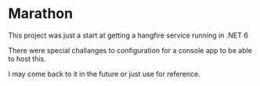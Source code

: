 # Marathon

This project was just a start at getting a hangfire service running in .NET 6

There were special challanges to configuration for a console app to be able to host this. 

I may come back to it in the future or just use for reference.

